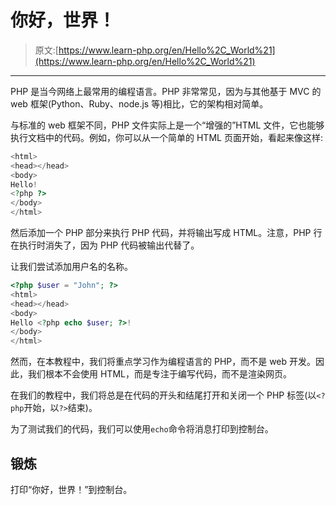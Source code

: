 # 你好，世界！

> 原文:[https://www.learn-php.org/en/Hello%2C_World%21](https://www.learn-php.org/en/Hello%2C_World%21)

* * *

PHP 是当今网络上最常用的编程语言。PHP 非常常见，因为与其他基于 MVC 的 web 框架(Python、Ruby、node.js 等)相比，它的架构相对简单。

与标准的 web 框架不同，PHP 文件实际上是一个“增强的”HTML 文件，它也能够执行文档中的代码。例如，你可以从一个简单的 HTML 页面开始，看起来像这样:

```php
<html>
<head></head>
<body>
Hello!
<?php ?>
</body>
</html> 
```

然后添加一个 PHP 部分来执行 PHP 代码，并将输出写成 HTML。注意，PHP 行在执行时消失了，因为 PHP 代码被输出代替了。

让我们尝试添加用户名的名称。

```php
<?php $user = "John"; ?>
<html>
<head></head>
<body>
Hello <?php echo $user; ?>!
</body>
</html> 
```

然而，在本教程中，我们将重点学习作为编程语言的 PHP，而不是 web 开发。因此，我们根本不会使用 HTML，而是专注于编写代码，而不是渲染网页。

在我们的教程中，我们将总是在代码的开头和结尾打开和关闭一个 PHP 标签(以`<?php`开始，以`?>`结束)。

为了测试我们的代码，我们可以使用`echo`命令将消息打印到控制台。

## 锻炼

打印“你好，世界！”到控制台。